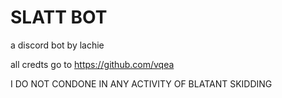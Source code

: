 # SLATT BOT

a discord bot by lachie

all credts go to https://github.com/vqea

I DO NOT CONDONE IN ANY ACTIVITY OF BLATANT SKIDDING
